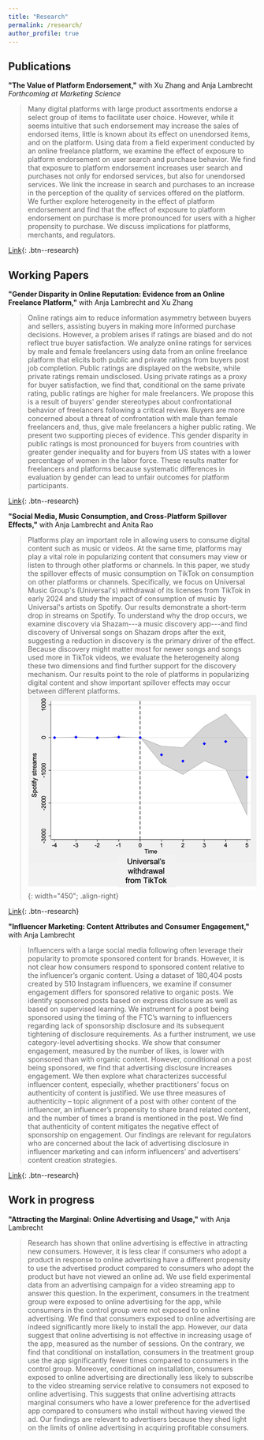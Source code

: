 ```yaml
---
title: "Research"
permalink: /research/
author_profile: true
---
```


## Publications

**"The Value of Platform Endorsement,"** with Xu Zhang and Anja Lambrecht  
*Forthcoming at Marketing Science*

> Many digital platforms with large product assortments endorse a select group of items to facilitate user choice. However, while it seems intuitive that such endorsement may increase the sales of endorsed items, little is known about its effect on unendorsed items, and on the platform. Using data from a field experiment conducted by an online freelance platform, we examine the effect of exposure to platform endorsement on user search and purchase behavior. We find that exposure to platform endorsement increases user search and purchases not only for endorsed services, but also for unendorsed services. We link the increase in search and purchases to an increase in the perception of the quality of services offered on the platform. We further explore heterogeneity in the effect of platform endorsement and find that the effect of exposure to platform endorsement on purchase is more pronounced for users with a higher propensity to purchase. We discuss implications for platforms, merchants, and regulators.

[Link](https://papers.ssrn.com/sol3/papers.cfm?abstract_id=4144605){: .btn--research}


## Working Papers

**"Gender Disparity in Online Reputation: Evidence from an Online Freelance Platform,"** with Anja Lambrecht and Xu Zhang

> Online ratings aim to reduce information asymmetry between buyers and sellers, assisting buyers in making more informed purchase decisions. However, a problem arises if ratings are biased and do not reflect true buyer satisfaction. We analyze online ratings for services by male and female freelancers using data from an online freelance platform that elicits both public and private ratings from buyers post job completion. Public ratings are displayed on the website, while private ratings remain undisclosed. Using private ratings as a proxy for buyer satisfaction, we find that, conditional on the same private rating, public ratings are higher for male freelancers. We propose this is a result of buyers' gender stereotypes about confrontational behavior of freelancers following a critical review. Buyers are more concerned about a threat of confrontation with male than female freelancers and, thus, give male freelancers a higher public rating. We present two supporting pieces of evidence. This gender disparity in public ratings is most pronounced for buyers from countries with greater gender inequality and for buyers from US states with a lower percentage of women in the labor force. These results matter for freelancers and platforms because systematic differences in evaluation by gender can lead to unfair outcomes for platform participants.

[Link](https://papers.ssrn.com/sol3/papers.cfm?abstract_id=4635329){: .btn--research}

**"Social Media, Music Consumption, and Cross-Platform Spillover Effects,"** with Anja Lambrecht and Anita Rao 

> Platforms play an important role in allowing users to consume digital content such as music or videos. At the same time, platforms may play a vital role in popularizing content that consumers may view or listen to through other platforms or channels. In this paper, we study the spillover effects of music consumption on TikTok on consumption on other platforms or channels. Specifically, we focus on Universal Music Group's (Universal's) withdrawal of its licenses from TikTok in early 2024 and study the impact of consumption of music by Universal's artists on Spotify. Our results demonstrate a short-term drop in streams on Spotify. To understand why the drop occurs, we examine discovery via Shazam---a music discovery app---and find discovery of Universal songs on Shazam drops after the exit, suggesting a reduction in discovery is the primary driver of the effect. Because discovery might matter most for newer songs and songs used more in TikTok videos, we evaluate the heterogeneity along these two dimensions and find further support for the discovery mechanism. Our results point to the role of platforms in popularizing digital content and show important spillover effects may occur between different platforms.![](/images/sdid_spotify.png){: width="450"; .align-right}

[Link](https://papers.ssrn.com/sol3/papers.cfm?abstract_id=4959753){: .btn--research}

**"Influencer Marketing: Content Attributes and Consumer Engagement,"** with Anja Lambrecht  

> Influencers with a large social media following often leverage their popularity to promote sponsored content for brands. However, it is not clear how consumers respond to sponsored content relative to the influencer’s organic content. Using a dataset of 180,404 posts created by 510 Instagram influencers, we examine if consumer engagement differs for sponsored relative to organic posts. We identify sponsored posts based on express disclosure as well as based on supervised learning. We instrument for a post being sponsored using the timing of the FTC’s warning to influencers regarding lack of sponsorship disclosure and its subsequent tightening of disclosure requirements. As a further instrument, we use category-level advertising shocks. We show that consumer engagement, measured by the number of likes, is lower with sponsored than with organic content. However, conditional on a post being sponsored, we find that advertising disclosure increases engagement. We then explore what characterizes successful influencer content, especially, whether practitioners’ focus on authenticity of content is justified. We use three measures of authenticity – topic alignment of a post with other content of the influencer, an influencer’s propensity to share brand related content, and the number of times a brand is mentioned in the post. We find that authenticity of content mitigates the negative effect of sponsorship on engagement. Our findings are relevant for regulators who are concerned about the lack of advertising disclosure in influencer marketing and can inform influencers’ and advertisers’ content creation strategies.

[Link](https://papers.ssrn.com/sol3/papers.cfm?abstract_id=4679776){: .btn--research}

## Work in progress

**"Attracting the Marginal: Online Advertising and Usage,"** with Anja Lambrecht

> Research has shown that online advertising is effective in attracting new consumers. However, it is less clear if consumers who adopt a product in response to online advertising have a different propensity to use the advertised product compared to consumers who adopt the product but have not viewed an online ad. We use field experimental data from an advertising campaign for a video streaming app to answer this question. In the experiment, consumers in the treatment group were exposed to online advertising for the app, while consumers in the control group were not exposed to online advertising. We find that consumers exposed to online advertising are indeed significantly more likely to install the app. However, our data suggest that online advertising is not effective in increasing usage of the app, measured as the number of sessions. On the contrary, we find that conditional on installation, consumers in the treatment group use the app significantly fewer times compared to consumers in the control group. Moreover, conditional on installation, consumers exposed to online advertising are directionally less likely to subscribe to the video streaming service relative to consumers not exposed to online advertising. This suggests that online advertising attracts marginal consumers who have a lower preference for the advertised app compared to consumers who install without having viewed the ad. Our findings are relevant to advertisers because they shed light on the limits of online advertising in acquiring profitable consumers.

